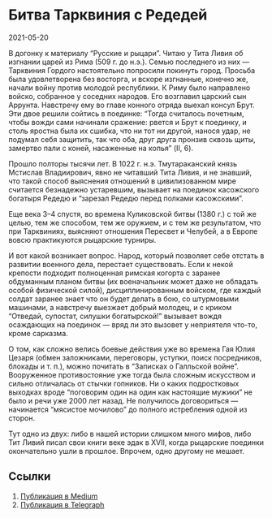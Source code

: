 # Битва Тарквиния с Редедей


<p class="text-end time-holder"><time>2021-05-20</time></p>





В догонку к материалу “Русские и рыцари”. Читаю у Тита Ливия об
изгнании царей из Рима (509 г. до н.э.). Семью последнего из них —
Тарквиния Гордого настоятельно попросили покинуть город. Просьба была
удовлетворена без восторга, и вскоре изгнанные, конечно же, начали
войну против молодой республики. К Риму было направлено войско,
собранное у соседних народов. Его возглавил царский сын Аррунта.
Навстречу ему во главе конного отряда выехал консул Брут. Эти двое
решили сойтись в поединке: “Тогда считалось почетным, чтобы вожди сами
начинали сражение: рвется и Брут к поединку, и столь яростна была их
сшибка, что ни тот ни другой, нанося удар, не подумал себя защитить,
так что оба, друг друга пронзив сквозь щиты, замертво пали с коней,
насаженные на копья” (II, 6).

Прошло полторы тысячи лет. В 1022 г. н.э. Тмутараканский князь Мстислав
Владиирович, явно не читавший Тита Ливия, и не знавший, что такой
способ выяснения отношений в цивилизованном мире считается безнадежно
устаревшим, вызывает на поединок касожского богатыря Редедю и “зарезал
Редедю перед полками касожскими”.

Еще века 3–4 спустя, во времена Куликовской битвы (1380 г.) с той же
целью, тем же способом, тем же оружием, и с тем же результатом, что при
Тарквиниях, выясняют отношения Пересвет и Челубей, а в Европе вовсю
практикуются рыцарские турниры.

И вот какой возникает вопрос. Народ, который позволяет себе отстать в
развитии военного дела, перестает существовать. Если к некой крепости
подходит полноценная римская когорта с заранее обдуманным планом битвы
(их военачальник может даже не обладать особой физической силой),
дисциплинированным войском, где каждый солдат заранее знает что он
будет делать в бою, со штурмовыми машинами, а навстречу выезжает добрый
молодец, и с криком “Отведай, супостат, силушки богатырской!” вызывает
вождя осаждающих на поединок — вряд ли это вызовет у неприятеля что-то,
кроме сарказма.

О том, как сложно велись боевые действия уже во времена Гая Юлия Цезаря
(обмен заложниками, переговоры, уступки, поиск посредников, блокады и
т. п.), можно почитать в “Записках о Галльской войне”. Вооруженное
противостояние уже тогда была сложным искусством и сильно отличалась от
стычки гопников. Ни о каких подростковых выходках вроде “поговорим один
на один как настоящие мужики” не было и речи уже 2000 лет назад. Не
получилось договориться — начинается “мясистое мочилово” до полного
истребления одной из сторон.

Тут одно из двух: либо в нашей истории слишком много мифов, либо Тит
Ливий писал свои книги веке эдак в XVII, когда рыцарские поединки
окончательно ушли в прошлое. Впрочем, одно другому не мешает.




## Ссылки

1. [Публикация в Medium](https://yababay.medium.com/битва-тарквиния-с-редедей-45b9cde7428a)
1. [Публикация в Telegraph](https://telegra.ph/Bitva-Tarkviniya-s-Rededej-05-20)

